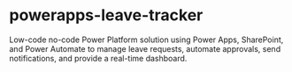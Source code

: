 # powerapps-leave-tracker
Low-code no-code Power Platform solution using Power Apps, SharePoint, and Power Automate to manage leave requests, automate approvals, send notifications, and provide a real-time dashboard.
